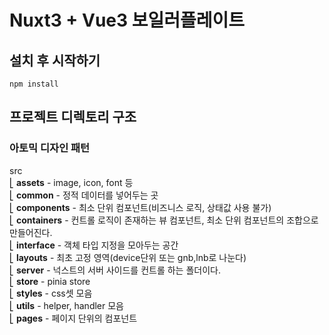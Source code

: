 # Nuxt3 + Vue3 보일러플레이트

## 설치 후 시작하기

```
npm install
```

## 프로젝트 디렉토리 구조

### 아토믹 디자인 패턴
src <br/>
⎣&nbsp;**assets** - image, icon, font 등 <br/>
⎣&nbsp;**common** - 정적 데이터를 넣어두는 곳 <br/>
⎣&nbsp;**components** - 최소 단위 컴포넌트(비즈니스 로직, 상태값 사용 불가) <br/>
⎣&nbsp;**containers** - 컨트롤 로직이 존재하는 뷰 컴포넌트, 최소 단위 컴포넌트의 조합으로 만들어진다. <br/>
⎣&nbsp;**interface** - 객체 타입 지정을 모아두는 공간 <br/>
⎣&nbsp;**layouts** - 최초 고정 영역(device단위 또는 gnb,lnb로 나눈다) <br/>
⎣&nbsp;**server** - 넉스트의 서버 사이드를 컨트롤 하는 폴더이다. <br/>
⎣&nbsp;**store** - pinia store<br/>
⎣&nbsp;**styles** - css셋 모음<br/>
⎣&nbsp;**utils** - helper, handler 모음<br/>
⎣&nbsp;**pages** - 페이지 단위의 컴포넌트<br/>

